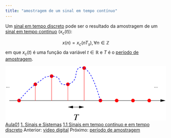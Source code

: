 ```yaml
---
title: "amostragem de um sinal em tempo contínuo"
---
```



Um [sinal em tempo discreto](sinal%20em%20tempo%20discreto.md) pode ser o resultado da amostragem de um [sinal em tempo contínuo](sinal%20em%20tempo%20contínuo.md) ($x_c(t)$):

$$ x(n) = x_c(nT_s), \forall n \in \mathbb{Z} $$
em que $x_c(t)$ é uma função da variável $t \in \mathbb{R}$ e $T$ é o [período de amostragem](período%20de%20amostragem.md).

![](attachments/amost.svg)
[Aula01](../Aula01.md)
[1. Sinais e Sistemas](../../topicos/1.%20Sinais%20e%20Sistemas.md)
[1.1 Sinais em tempo contínuo e em tempo discreto](../../topicos/1.1%20Sinais%20em%20tempo%20contínuo%20e%20em%20tempo%20discreto.md)
Anterior: [video digital](video%20digital.md)
Próximo: [período de amostragem](período%20de%20amostragem.md)
